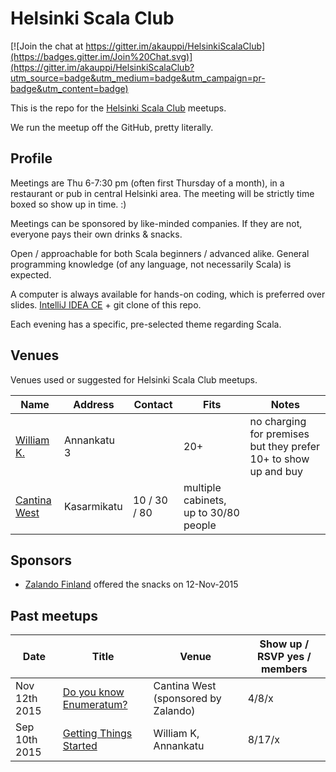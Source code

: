# Helsinki Scala Club

[![Join the chat at https://gitter.im/akauppi/HelsinkiScalaClub](https://badges.gitter.im/Join%20Chat.svg)](https://gitter.im/akauppi/HelsinkiScalaClub?utm_source=badge&utm_medium=badge&utm_campaign=pr-badge&utm_content=badge)

This is the repo for the [Helsinki Scala Club](http://www.meetup.com/Scala-Helsinki/) meetups.

We run the meetup off the GitHub, pretty literally.

## Profile

Meetings are Thu 6-7:30 pm (often first Thursday of a month), in a restaurant or pub in central Helsinki area.
The meeting will be strictly time boxed so show up in time. :)

Meetings can be sponsored by like-minded companies. If they are not, everyone pays their own drinks & snacks.

Open / approachable for both Scala beginners / advanced alike. General programming knowledge (of any language, not
necessarily Scala) is expected.

A computer is always available for hands-on coding, which is preferred over slides. [IntelliJ IDEA CE](https://www.jetbrains.com/idea/download/) + git clone of this repo.

Each evening has a specific, pre-selected theme regarding Scala.

## Venues

Venues used or suggested for Helsinki Scala Club meetups.

| Name | Address | Contact | Fits | Notes |
| ---- | ------- | ------- | ---- | ----- |
| [William K.](http://www.raflaamo.fi/fi/helsinki/william-k-annankatu) | Annankatu 3 | | 20+ | no charging for premises but they prefer 10+ to show up and buy |
| [Cantina West](http://www.cantinawest.fi) | Kasarmikatu | 10 / 30 / 80 | multiple cabinets, up to 30/80 people |

## Sponsors

- [Zalando Finland](https://tech.zalando.com/locations/) offered the snacks on 12-Nov-2015

## Past meetups

| Date | Title | Venue | Show up / RSVP yes / members |
| ---- | ----- | ----- | ------------- |
| Nov 12th 2015 | [Do you know Enumeratum?](http://www.meetup.com/Scala-Helsinki/events/226315396/) | Cantina West (sponsored by Zalando) | 4/8/x |
| Sep 10th 2015 | [Getting Things Started](http://www.meetup.com/Scala-Helsinki/events/224405915/) | William K, Annankatu | 8/17/x |


